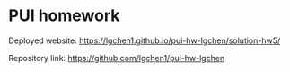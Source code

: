 # PUI homework

Deployed website: https://lgchen1.github.io/pui-hw-lgchen/solution-hw5/


Repository link: https://github.com/lgchen1/pui-hw-lgchen
